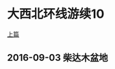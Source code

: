 大西北环线游续10
========================

[上篇](/2016/09/03/大西北10.html)

2016-09-03 柴达木盆地
------------------------
